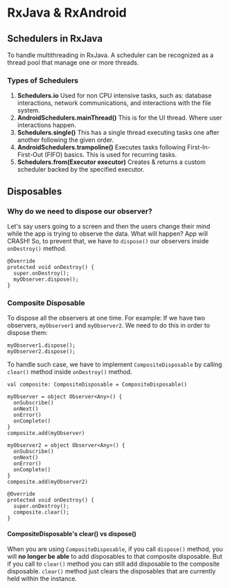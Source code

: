 # RxJava & RxAndroid

## Schedulers in RxJava
To handle multithreading in RxJava.
A scheduler can be recognized as a thread pool that manage one or more threads.

### Types of Schedulers
1) **Schedulers.io**
Used for non CPU intensive tasks, such as: database interactions, network communications, and interactions with the file system.
2) **AndroidSchedulers.mainThread()**
This is for the UI thread. Where user interactions happen.
3) **Schedulers.single()**
This has a single thread executing tasks one after another following the given order.
4) **AndroidSchedulers.trampoline()**
Executes tasks following First-In-First-Out (FIFO) basics. This is used for recurring tasks.
5) **Schedulers.from(Executor executor)**
Creates & returns a custom scheduler backed by the specified executor.

## Disposables
### Why do we need to dispose our observer?
Let's say users going to a screen and then the users change their mind while the app is trying to observe the data. What will happen? App will CRASH!
So, to prevent that, we have to `dispose()` our observers inside `onDestroy()` method.

```
@Override
protected void onDestroy() {
  super.onDestroy();
  myObserver.dispose();
}
```

### Composite Disposable
To dispose all the observers at one time.
For example:
If we have two observers, `myObserver1` and `myObserver2`. We need to do this in order to dispose them:
```
myObserver1.dispose();
myObserver2.dispose();
```
To handle such case, we have to implement `CompositeDisposable` by calling `clear()` method inside `onDestroy()` method.
```
val composite: CompositeDisposable = CompositeDisposable()

myObserver = object Observer<Any>() {
  onSubscribe()
  onNext()
  onError()
  onComplete()
}
composite.add(myObserver)

myObserver2 = object Observer<Any>() {
  onSubscribe()
  onNext()
  onError()
  onComplete()
}
composite.add(myObserver2)

@Override
protected void onDestroy() {
  super.onDestroy();
  composite.clear();
}
```
#### CompositeDisposable's clear() vs dispose()
When you are using `CompositeDisposable`, if you call `dispose()` method, you will **no longer be able** to add disposables to that composite disposable.
But if you call to `clear()` method you can still add disposable to the composite disposable. `clear()` method just clears the disposables that are currently held within the instance. 
